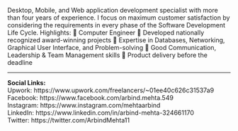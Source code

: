 Desktop, Mobile, and Web application development specialist with more than four years of experience. I focus on maximum customer satisfaction by considering the requirements in every phase of the Software Development Life Cycle.
Highlights:
🔷 Computer Engineer
🔷 Developed nationally recognized award-winning projects
🔷 Expertise in Databases, Networking, Graphical User Interface, and Problem-solving
🔷 Good Communication, Leadership & Team Management skills
🔷 Product delivery before the deadline
<hr>
<b>Social Links:</b><br>
Upwork: https://www.upwork.com/freelancers/~01ee40c626c31537a9 <br>
Facebook: https://www.facebook.com/arbind.mehta.549 <br>
Instagram: https://www.instagram.com/mehtaarbind <br>
LinkedIn: https://www.linkedin.com/in/arbind-mehta-324661170 <br>
Twitter: https://twitter.com/ArbindMehta11 <br><br>



